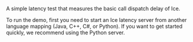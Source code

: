 A simple latency test that measures the basic call dispatch delay of
Ice.

To run the demo, first you need to start an Ice latency server from
another language mapping (Java, C++, C#, or Python). If you want to
get started quickly, we recommend using the Python server.
